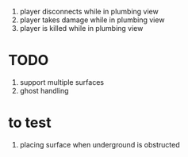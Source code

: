 1. player disconnects while in plumbing view
2. player takes damage while in plumbing view
3. player is killed while in plumbing view

# TODO

1. support multiple surfaces
2. ghost handling

# to test

1. placing surface when underground is obstructed